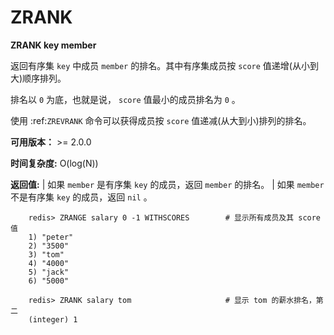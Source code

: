 # ZRANK


**ZRANK key member**

返回有序集 ``key`` 中成员 ``member`` 的排名。其中有序集成员按 ``score`` 值递增(从小到大)顺序排列。

排名以 ``0`` 为底，也就是说， ``score`` 值最小的成员排名为 ``0`` 。

使用 :ref:`ZREVRANK` 命令可以获得成员按 ``score`` 值递减(从大到小)排列的排名。

**可用版本：**
    >= 2.0.0

**时间复杂度:**
    O(log(N))

**返回值:**
    | 如果 ``member`` 是有序集 ``key`` 的成员，返回 ``member`` 的排名。
    | 如果 ``member`` 不是有序集 ``key`` 的成员，返回 ``nil`` 。

```
    redis> ZRANGE salary 0 -1 WITHSCORES        # 显示所有成员及其 score 值
    1) "peter"
    2) "3500"
    3) "tom"
    4) "4000"
    5) "jack"
    6) "5000"

    redis> ZRANK salary tom                     # 显示 tom 的薪水排名，第二
    (integer) 1
```
